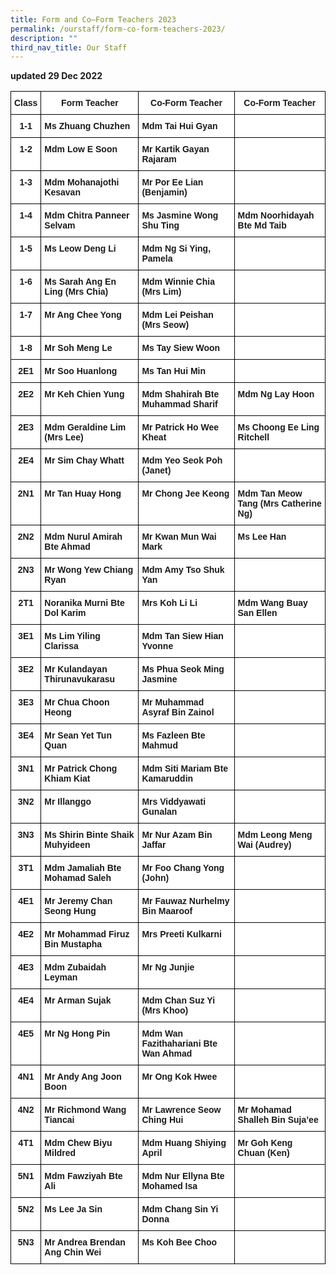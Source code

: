 ```yaml
---
title: Form and Co–Form Teachers 2023
permalink: /ourstaff/form-co-form-teachers-2023/
description: ""
third_nav_title: Our Staff
---
```

**updated 29 Dec 2022**

<style type="text/css">
.tg  {border-collapse:collapse;border-spacing:0;}
.tg td{border-color:black;border-style:solid;border-width:1px;font-family:Arial, sans-serif;font-size:14px;
  overflow:hidden;padding:10px 5px;word-break:normal;}
.tg th{border-color:black;border-style:solid;border-width:1px;font-family:Arial, sans-serif;font-size:14px;
  font-weight:normal;overflow:hidden;padding:10px 5px;word-break:normal;}
.tg .tg-dgl5{background-color:#FFF;font-weight:bold;text-align:left;vertical-align:top}
.tg .tg-9hzb{background-color:#FFF;font-weight:bold;text-align:center;vertical-align:top}
</style>
<table class="tg">
<thead>
  <tr>
    <th class="tg-dgl5">Class</th>
    <th class="tg-9hzb">Form Teacher</th>
    <th class="tg-9hzb">Co-Form Teacher</th>
    <th class="tg-9hzb">Co-Form Teacher</th>
  </tr>
</thead>
<tbody>
  <tr>
    <td class="tg-9hzb">1-1</td>
    <td class="tg-dgl5">Ms Zhuang Chuzhen</td>
    <td class="tg-dgl5">Mdm Tai Hui Gyan</td>
    <td class="tg-dgl5"> </td>
  </tr>
  <tr>
    <td class="tg-9hzb">1-2</td>
    <td class="tg-dgl5">Mdm Low E Soon</td>
    <td class="tg-dgl5">Mr Kartik Gayan Rajaram</td>
    <td class="tg-dgl5"> </td>
  </tr>
  <tr>
    <td class="tg-9hzb">1-3</td>
    <td class="tg-dgl5">Mdm Mohanajothi Kesavan</td>
    <td class="tg-dgl5">Mr Por Ee Lian (Benjamin)</td>
    <td class="tg-dgl5"> </td>
  </tr>
  <tr>
    <td class="tg-9hzb">1-4</td>
    <td class="tg-dgl5">Mdm Chitra Panneer Selvam</td>
    <td class="tg-dgl5">Ms Jasmine Wong Shu Ting</td>
    <td class="tg-dgl5">Mdm Noorhidayah Bte Md Taib</td>
  </tr>
  <tr>
    <td class="tg-9hzb">1-5</td>
    <td class="tg-dgl5">Ms Leow Deng Li</td>
    <td class="tg-dgl5">Mdm Ng Si Ying, Pamela</td>
    <td class="tg-dgl5"> </td>
  </tr>
  <tr>
    <td class="tg-9hzb">1-6</td>
    <td class="tg-dgl5">Ms Sarah Ang En Ling (Mrs Chia)</td>
    <td class="tg-dgl5">Mdm Winnie Chia (Mrs Lim)</td>
    <td class="tg-dgl5"> </td>
  </tr>
  <tr>
    <td class="tg-9hzb">1-7</td>
    <td class="tg-dgl5">Mr Ang Chee Yong</td>
    <td class="tg-dgl5">Mdm Lei Peishan (Mrs Seow)</td>
    <td class="tg-dgl5"> </td>
  </tr>
  <tr>
    <td class="tg-9hzb">1-8</td>
    <td class="tg-dgl5">Mr Soh Meng Le</td>
    <td class="tg-dgl5">Ms Tay Siew Woon</td>
    <td class="tg-dgl5"> </td>
  </tr>
  <tr>
    <td class="tg-9hzb">2E1</td>
    <td class="tg-dgl5">Mr Soo Huanlong</td>
    <td class="tg-dgl5">Ms Tan Hui Min</td>
    <td class="tg-dgl5"> </td>
  </tr>
  <tr>
    <td class="tg-9hzb">2E2</td>
    <td class="tg-dgl5">Mr Keh Chien Yung</td>
    <td class="tg-dgl5">Mdm Shahirah Bte Muhammad Sharif</td>
    <td class="tg-dgl5">Mdm Ng Lay Hoon</td>
  </tr>
  <tr>
    <td class="tg-9hzb">2E3</td>
    <td class="tg-dgl5">Mdm Geraldine Lim (Mrs Lee)</td>
    <td class="tg-dgl5">Mr Patrick Ho Wee Kheat</td>
    <td class="tg-dgl5">Ms Choong Ee Ling Ritchell</td>
  </tr>
  <tr>
    <td class="tg-9hzb">2E4</td>
    <td class="tg-dgl5">Mr Sim Chay Whatt</td>
    <td class="tg-dgl5">Mdm Yeo Seok Poh (Janet)</td>
    <td class="tg-dgl5"> </td>
  </tr>
  <tr>
    <td class="tg-9hzb">2N1</td>
    <td class="tg-dgl5">Mr Tan Huay Hong</td>
    <td class="tg-dgl5">Mr Chong Jee Keong</td>
    <td class="tg-dgl5">Mdm Tan Meow Tang (Mrs Catherine Ng)</td>
  </tr>
  <tr>
    <td class="tg-9hzb">2N2</td>
    <td class="tg-dgl5">Mdm Nurul Amirah Bte Ahmad</td>
    <td class="tg-dgl5">Mr Kwan Mun Wai Mark</td>
    <td class="tg-dgl5">Ms Lee Han</td>
  </tr>
  <tr>
    <td class="tg-9hzb">2N3</td>
    <td class="tg-dgl5">Mr Wong Yew Chiang Ryan</td>
    <td class="tg-dgl5">Mdm Amy Tso Shuk Yan</td>
    <td class="tg-dgl5"> </td>
  </tr>
  <tr>
    <td class="tg-9hzb">2T1</td>
    <td class="tg-dgl5">Noranika Murni Bte Dol Karim</td>
    <td class="tg-dgl5">Mrs Koh Li Li</td>
    <td class="tg-dgl5">Mdm Wang Buay San Ellen</td>
  </tr>
  <tr>
    <td class="tg-9hzb">3E1</td>
    <td class="tg-dgl5">Ms Lim Yiling Clarissa</td>
    <td class="tg-dgl5">Mdm Tan Siew Hian Yvonne</td>
    <td class="tg-dgl5"> </td>
  </tr>
  <tr>
    <td class="tg-9hzb">3E2</td>
    <td class="tg-dgl5">Mr Kulandayan Thirunavukarasu</td>
    <td class="tg-dgl5">Ms Phua Seok Ming Jasmine</td>
    <td class="tg-dgl5"> </td>
  </tr>
  <tr>
    <td class="tg-9hzb">3E3</td>
    <td class="tg-dgl5">Mr Chua Choon Heong</td>
    <td class="tg-dgl5">Mr Muhammad Asyraf Bin Zainol</td>
    <td class="tg-dgl5"> </td>
  </tr>
  <tr>
    <td class="tg-9hzb">3E4</td>
    <td class="tg-dgl5">Mr Sean Yet Tun Quan</td>
    <td class="tg-dgl5">Ms Fazleen Bte Mahmud</td>
    <td class="tg-dgl5"> </td>
  </tr>
  <tr>
    <td class="tg-9hzb">3N1</td>
    <td class="tg-dgl5">Mr Patrick Chong Khiam Kiat</td>
    <td class="tg-dgl5">Mdm Siti Mariam Bte Kamaruddin</td>
    <td class="tg-dgl5"> </td>
  </tr>
  <tr>
    <td class="tg-9hzb">3N2</td>
    <td class="tg-dgl5">Mr Illanggo</td>
    <td class="tg-dgl5">Mrs Viddyawati Gunalan</td>
    <td class="tg-dgl5"> </td>
  </tr>
  <tr>
    <td class="tg-9hzb">3N3</td>
    <td class="tg-dgl5">Ms Shirin Binte Shaik Muhyideen</td>
    <td class="tg-dgl5">Mr Nur Azam Bin Jaffar</td>
    <td class="tg-dgl5">Mdm Leong Meng Wai (Audrey)</td>
  </tr>
  <tr>
    <td class="tg-9hzb">3T1</td>
    <td class="tg-dgl5">Mdm Jamaliah Bte Mohamad Saleh</td>
    <td class="tg-dgl5">Mr Foo Chang Yong (John)</td>
    <td class="tg-dgl5"> </td>
  </tr>
  <tr>
    <td class="tg-9hzb">4E1</td>
    <td class="tg-dgl5">Mr Jeremy Chan Seong Hung</td>
    <td class="tg-dgl5">Mr Fauwaz Nurhelmy Bin Maaroof</td>
    <td class="tg-dgl5"> </td>
  </tr>
  <tr>
    <td class="tg-9hzb">4E2</td>
    <td class="tg-dgl5">Mr Mohammad Firuz Bin Mustapha</td>
    <td class="tg-dgl5">Mrs Preeti Kulkarni</td>
    <td class="tg-dgl5"> </td>
  </tr>
  <tr>
    <td class="tg-9hzb">4E3</td>
    <td class="tg-dgl5">Mdm Zubaidah Leyman</td>
    <td class="tg-dgl5">Mr Ng Junjie</td>
    <td class="tg-dgl5"> </td>
  </tr>
  <tr>
    <td class="tg-9hzb">4E4</td>
    <td class="tg-dgl5">Mr Arman Sujak</td>
    <td class="tg-dgl5">Mdm Chan Suz Yi (Mrs Khoo)</td>
    <td class="tg-dgl5"> </td>
  </tr>
  <tr>
    <td class="tg-9hzb">4E5</td>
    <td class="tg-dgl5">Mr Ng Hong Pin</td>
    <td class="tg-dgl5">Mdm Wan Fazithahariani Bte Wan Ahmad</td>
    <td class="tg-dgl5"> </td>
  </tr>
  <tr>
    <td class="tg-9hzb">4N1</td>
    <td class="tg-dgl5">Mr Andy Ang Joon Boon</td>
    <td class="tg-dgl5">Mr Ong Kok Hwee</td>
    <td class="tg-dgl5"> </td>
  </tr>
  <tr>
    <td class="tg-9hzb">4N2</td>
    <td class="tg-dgl5">Mr Richmond Wang Tiancai</td>
    <td class="tg-dgl5">Mr Lawrence Seow Ching Hui</td>
    <td class="tg-dgl5">Mr Mohamad Shalleh Bin Suja’ee</td>
  </tr>
  <tr>
    <td class="tg-9hzb">4T1</td>
    <td class="tg-dgl5">Mdm Chew Biyu Mildred</td>
    <td class="tg-dgl5">Mdm Huang Shiying April</td>
    <td class="tg-dgl5">Mr Goh Keng Chuan (Ken)</td>
  </tr>
  <tr>
    <td class="tg-9hzb">5N1</td>
    <td class="tg-dgl5">Mdm Fawziyah Bte Ali</td>
    <td class="tg-dgl5">Mdm Nur Ellyna Bte Mohamed Isa</td>
    <td class="tg-dgl5"> </td>
  </tr>
  <tr>
    <td class="tg-9hzb">5N2</td>
    <td class="tg-dgl5">Ms Lee Ja Sin</td>
    <td class="tg-dgl5">Mdm Chang Sin Yi Donna</td>
    <td class="tg-dgl5"> </td>
  </tr>
  <tr>
    <td class="tg-9hzb">5N3</td>
    <td class="tg-dgl5">Mr Andrea Brendan Ang Chin Wei</td>
    <td class="tg-dgl5">Ms Koh Bee Choo</td>
    <td class="tg-dgl5"> </td>
  </tr>
</tbody>
</table>